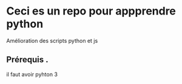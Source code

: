 # Ceci es un repo pour appprendre python 

Amélioration des scripts python et js 

## Prérequis .

il faut avoir pyhton 3
